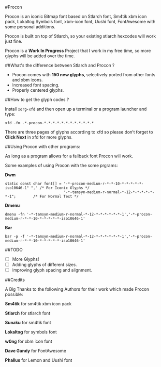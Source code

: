 #Procon

Procon is an iconic Bitmap font based on Stlarch font, Sm4tik xbm icon pack, Lokaltog Symbols font, xbm-icon font, Uushi font, FontAwesome with some personal additions.

Procon is built on top of Stlarch, so your existing stlarch hexcodes will work just fine.

Procon is a **Work In Progress** Project that I work in my free time, so more glyphs will be added over the time.

##What's the difference between Stlarch and Procon ?

- Procon comes with **150 new glyphs**, selectively ported from other fonts and xbm icons.
- Increased font spacing.
- Properly centered glyphs.

##How to get the glyph codes ?

Install `xorg-xfd` and then open up a terminal or a program launcher and type:

`xfd -fn -*-procon-*-*-*-*-*-*-*-*-*-*-*-*`

There are three pages of glyphs according to xfd so please don't forget to **Click Next** in xfd for more glyphs.

##Using Procon with other programs:

As long as a program allows for a fallback font Procon will work.

Some examples of using Procon with the some prgrams:

**Dwm**

```
static const char font[] = "-*-procon-medium-r-*-*-10-*-*-*-*-*-iso10646-1" ","	/* For Iconic Glyphs */
                           "-*-tamsyn-medium-r-normal-*-12-*-*-*-*-*-*-1";        /* For Normal Text */
```

**Dmenu**

```
dmenu -fn '-*-tamsyn-medium-r-normal-*-12-*-*-*-*-*-*-1','-*-procon-medium-r-*-*-10-*-*-*-*-*-iso10646-1'
```

**Bar**

```
bar -p -f '-*-tamsyn-medium-r-normal-*-12-*-*-*-*-*-*-1','-*-procon-medium-r-*-*-10-*-*-*-*-*-iso10646-1'
```

##TODO

- [ ] More Glyphs!
- [ ] Adding glyphs of different sizes.
- [ ] Improving glyph spacing and alignment.

##Credits

A Big Thanks to the following Authors for their work which made Procon possible:

**Sm4tik** for sm4tik xbm icon pack

**Stlarch** for stlarch font

**Sunaku** for sm4tik font

**Lokaltog** for symbols font

**w0ng** for xbm icon font

**Dave Gandy** for FontAwesome

**Phallus** for Lemon and Uushi font

